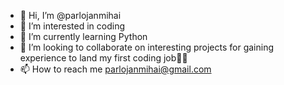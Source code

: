 - 👋 Hi, I’m @parlojanmihai
- 👀 I’m interested in coding
- 🌱 I’m currently learning Python
- 💞️ I’m looking to collaborate on interesting projects for gaining experience to land my first coding job🧑‍💻
- 📫 How to reach me parlojanmihai@gmail.com

<!---
parlojanmihai/parlojanmihai is a ✨ special ✨ repository because its `README.md` (this file) appears on your GitHub profile.
You can click the Preview link to take a look at your changes.
--->

